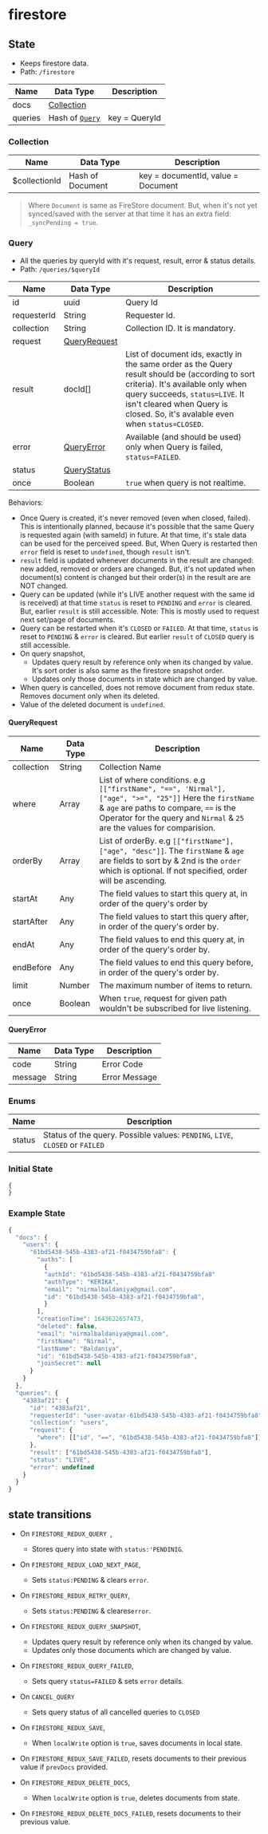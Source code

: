 # firestore

## State

- Keeps firestore data.
- Path: `/firestore`

| Name    | Data Type                 | Description   |
| ------- | ------------------------- | ------------- |
| docs    | [Collection](#collection) |               |
| queries | Hash of [`Query`](#query) | key = QueryId |

### Collection

| Name          | Data Type        | Description                        |
| ------------- | ---------------- | ---------------------------------- |
| $collectionId | Hash of Document | key = documentId, value = Document |

> Where `Document` is same as FireStore document. But, when it's not yet synced/saved with the server at that time it has an extra field: `_syncPending = true`.

### Query

- All the queries by queryId with it's request, result, error & status details.
- Path: `/queries/$queryId`

| Name        | Data Type                     | Description                                                                                                                                                                                                                                             |
| ----------- | ----------------------------- | ------------------------------------------------------------------------------------------------------------------------------------------------------------------------------------------------------------------------------------------------------- |
| id          | uuid                          | Query Id                                                                                                                                                                                                                                                |
| requesterId | String                        | Requester Id.                                                                                                                                                                                                                                           |
| collection  | String                        | Collection ID. It is mandatory.                                                                                                                                                                                                                         |
| request     | [QueryRequest](#queryrequest) |                                                                                                                                                                                                                                                         |
| result      | docId[]                       | List of document ids, exactly in the same order as the Query result should be (according to sort criteria). It's available only when query succeeds, `status=LIVE`. It isn't cleared when Query is closed. So, it's avalable even when `status=CLOSED`. |
| error       | [QueryError](#queryerror)     | Available (and should be used) only when Query is failed, `status=FAILED`.                                                                                                                                                                              |
| status      | [QueryStatus](#enums)         |
| once        | Boolean                       | `true` when query is not realtime.                                                                                                                                                                                                                      |

Behaviors:

- Once Query is created, it's never removed (even when closed, failed). This is intentionally planned, because it's possible that the same
  Query is requested again (with sameId) in future. At that time, it's stale data can be used for the perceived speed. But, When Query is restarted then `error` field is reset to `undefined`, though `result` isn't.
- `result` field is updated whenever documents in the result are changed: new added, removed or orders are changed. But, it's not updated
  when document(s) content is changed but their order(s) in the result are are NOT changed.
- Query can be updated (while it's LIVE another request with the same id is received) at that time `status` is reset to `PENDING` and `error` is cleared. But, earlier `result` is still accessible. Note: This is mostly used to request next set/page of documents.
- Query can be restarted when it's `CLOSED` or `FAILED`. At that time, `status` is reset to `PENDING` & `error` is cleared. But earlier `result` of `CLOSED` query is still accessible.
- On query snapshot,
  - Updates query result by reference only when its changed by value. It's sort order is also same as the firestore snapshot order.
  - Updates only those documents in state which are changed by value.
- When query is cancelled, does not remove document from redux state. Removes document only when its deleted.
- Value of the deleted document is `undefined`.

#### QueryRequest

| Name       | Data Type | Description                                                                                                                                                                                                                    |
| ---------- | --------- | ------------------------------------------------------------------------------------------------------------------------------------------------------------------------------------------------------------------------------ |
| collection | String    | Collection Name                                                                                                                                                                                                                |
| where      | Array     | List of where conditions. e.g `[["firstName", "==", 'Nirmal"], ["age", ">=", "25"]]` Here the `firstName` & `age` are paths to compare, `==` is the Operator for the query and `Nirmal` & `25` are the values for comparision. |
| orderBy    | Array     | List of orderBy. e.g `[["firstName"], ["age", "desc"]]`. The `firstName` & `age` are fields to sort by & 2nd is the `order` which is optional. If not specified, order will be ascending.                                      |
| startAt    | Any       | The field values to start this query at, in order of the query's order by                                                                                                                                                      |
| startAfter | Any       | The field values to start this query after, in order of the query's order by.                                                                                                                                                  |
| endAt      | Any       | The field values to end this query at, in order of the query's order by.                                                                                                                                                       |
| endBefore  | Any       | The field values to end this query before, in order of the query's order by.                                                                                                                                                   |
| limit      | Number    | The maximum number of items to return.                                                                                                                                                                                         |
| once       | Boolean   | When `true`, request for given path wouldn't be subscribed for live listening.                                                                                                                                                 |

#### QueryError

| Name    | Data Type | Description   |
| ------- | --------- | ------------- |
| code    | String    | Error Code    |
| message | String    | Error Message |

### Enums

| Name   | Description                                                                   |
| ------ | ----------------------------------------------------------------------------- |
| status | Status of the query. Possible values: `PENDING`, `LIVE`, `CLOSED` or `FAILED` |

### Initial State

```js
{
}
```

### Example State

```js
{
  "docs": {
    "users": {
      "61bd5438-545b-4383-af21-f0434759bfa8": {
        "auths": [
          {
          "authId": "61bd5438-545b-4383-af21-f0434759bfa8"
          "authType": "KERIKA",
          "email": "nirmalbaldaniya@gmail.com",
          "id": "61bd5438-545b-4383-af21-f0434759bfa8",
          }
        ],
        "creationTime": 1643622657473,
        "deleted": false,
        "email": "nirmalbaldaniya@gmail.com",
        "firstName": "Nirmal",
        "lastName": "Baldaniya",
        "id": "61bd5438-545b-4383-af21-f0434759bfa8",
        "joinSecret": null
      }
    }
  },
  "queries": {
    "4383af21": {
      "id": "4383af21",
      "requesterId": "user-avatar-61bd5438-545b-4383-af21-f0434759bfa8",
      "collection": "users",
      "request": {
        "where": [["id", "==", "61bd5438-545b-4383-af21-f0434759bfa8"]]
      },
      "result": ["61bd5438-545b-4383-af21-f0434759bfa8"],
      "status": "LIVE",
      "error": undefined
    }
  }
}
```

## state transitions

- On `FIRESTORE_REDUX_QUERY `,

  - Stores query into state with `status:'PENDINIG`.

- On `FIRESTORE_REDUX_LOAD_NEXT_PAGE`,

  - Sets `status:PENDING` & clears `error`.

- On `FIRESTORE_REDUX_RETRY_QUERY`,

  - Sets `status:PENDING` & cleares`error`.

- On `FIRESTORE_REDUX_QUERY_SNAPSHOT`,

  - Updates query result by reference only when its changed by value.
  - Updates only those documents which are changed by value.

- On `FIRESTORE_REDUX_QUERY_FAILED`,

  - Sets query `status=FAILED` & sets `error` details.

- On `CANCEL_QUERY`

  - Sets query status of all cancelled queries to `CLOSED`

- On `FIRESTORE_REDUX_SAVE`,

  - When `localWrite` option is `true`, saves documents in local state.

- On `FIRESTORE_REDUX_SAVE_FAILED`, resets documents to their previous value if `prevDocs` provided.

- On `FIRESTORE_REDUX_DELETE_DOCS`,

  - When `localWrite` option is `true`, deletes documents from state.

- On `FIRESTORE_REDUX_DELETE_DOCS_FAILED`, resets documents to their previous value.
